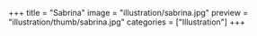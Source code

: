 +++
title = "Sabrina"
image = "illustration/sabrina.jpg"
preview = "illustration/thumb/sabrina.jpg"
categories = ["Illustration"]
+++
